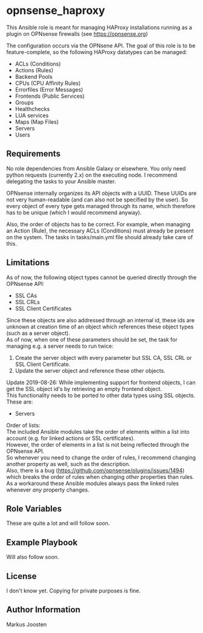 opnsense_haproxy
=========

This Ansible role is meant for managing HAProxy installations running as a plugin on OPNsense firewalls (see https://opnsense.org)

The configuration occurs via the OPNsene API.
The goal of this role is to be feature-complete, so the following HAProxy datatypes can be managed:

* ACLs (Conditions)
* Actions (Rules)
* Backend Pools
* CPUs (CPU Affinity Rules)
* Errorfiles (Error Messages)
* Frontends (Public Services)
* Groups
* Healthchecks
* LUA services
* Maps (Map Files)
* Servers
* Users


Requirements
------------

No role dependencies from Ansible Galaxy or elsewhere. You only need python requests (currently 2.x) on the executing node.
I recommend delegating the tasks to your Ansible master.

OPNsense internally organizes its API objects with a UUID. 
These UUIDs are not very human-readable (and can also not be specified by the user).
So every object of every type gets managed through its name, which therefore has to be unique (which I would recommend anyway).

Also, the order of objects has to be correct.
For example, when managing an Action (Rule), the necessary ACLs (Conditions) must already be present on the system.
The tasks in tasks/main.yml file should already take care of this.

Limitations
--------------

As of now, the following object types cannot be queried directly through the OPNsense API:  

* SSL CAs
* SSL CRLs
* SSL Client Certificates

Since these objects are also addressed through an internal id, these ids are unknown at creation time of an object which references these object types (such as a server object).  
As of now, when one of these parameters should be set, the task for managing e.g. a server needs to run twice:  

1. Create the server object with every parameter but SSL CA, SSL CRL or SSL Client Certificate.
2. Update the server object and reference these other objects.

Update 2019-08-26:
While implementing support for frontend objects, I can get the SSL object id's by retrieving an empty frontend object.  
This functionality needs to be ported to other data types using SSL objects.  
These are:  

* Servers


Order of lists:  
The included Ansible modules take the order of elements within a list into account (e.g. for linked actions or SSL certificates).  
However, the order of elements in a list is not being reflected through the OPNsense API.  
So whenever you need to change the order of rules, I recommend changing another property as well, such as the description.    
Also, there is a bug (https://github.com/opnsense/plugins/issues/1494) which breaks the order of rules when changing *other* properties than rules.  
As a workaround these Ansible modules always pass the linked rules whenever *any* property changes.  

Role Variables
--------------

These are quite a lot and will follow soon.


Example Playbook
----------------

Will also follow soon.

License
-------

I don't know yet. Copying for private purposes is fine.

Author Information
------------------

Markus Joosten
